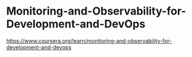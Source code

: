 # Monitoring-and-Observability-for-Development-and-DevOps
https://www.coursera.org/learn/monitoring-and-observability-for-development-and-devops

